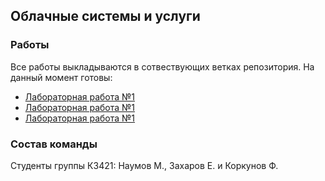 ## Облачные системы и услуги
### Работы
Все работы выкладываются в сотвествующих ветках репозитория. На данный момент готовы:
* [Лабораторная работа №1](https://github.com/MikhailNv/practice-cloud-services/tree/lab-1)
* [Лабораторная работа №1](https://github.com/MikhailNv/practice-cloud-services/tree/lab-2)
* [Лабораторная работа №1](https://github.com/MikhailNv/practice-cloud-services/tree/lab-3)

### Состав команды
Студенты группы К3421: Наумов М., Захаров Е. и Коркунов Ф.
